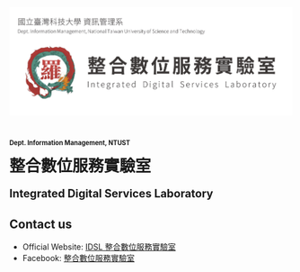 [![](https://raw.githubusercontent.com/NTUST-IDSL/.github/main/Profile/header.jpg)](https://idsl.cs.ntust.edu.tw/)

<h5>
    
</h5>
<h1>
  <p style="font-size: 40%;">Dept. Information Management, NTUST</p>
  整合數位服務實驗室
  <p style="font-size: 70%;">Integrated Digital Services Laboratory</p>  
</h1>

## Contact us
* Official Website: [IDSL 整合數位服務實驗室](https://idsl.cs.ntust.edu.tw/)
* Facebook: [整合數位服務實驗室](https://facebook.openinapp.co/idslcsntust) 